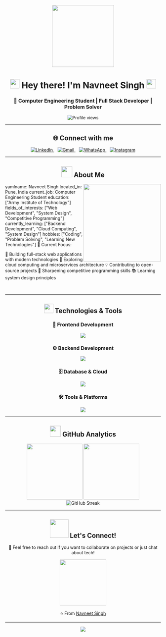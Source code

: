 <div align="center">
  <img height="200" src="https://media.giphy.com/media/qgQUggAC3Pfv687qPC/giphy.gif" />
  <h1>
    <img src="https://media.giphy.com/media/hvRJCLFzcasrR4ia7z/giphy.gif" width="30px"/> 
    Hey there! I'm Navneet Singh
    <img src="https://media.giphy.com/media/hvRJCLFzcasrR4ia7z/giphy.gif" width="30px"/>
  </h1>
  
  <h3>🚀 Computer Engineering Student | Full Stack Developer | Problem Solver</h3>
  
  <p>
    <img src="https://komarev.com/ghpvc/?username=navneet&label=Profile%20views&color=0e75b6&style=flat" alt="Profile views" />
  </p>
</div>

---

<div align="center">
  <h2>🌐 Connect with me</h2>
  
  <a href="https://www.linkedin.com/in/navneet-singh-452412289/">
    <img src="https://img.shields.io/badge/LinkedIn-0077B5?style=for-the-badge&logo=linkedin&logoColor=white" alt="LinkedIn" />
  </a>
  &nbsp;&nbsp;
  <a href="mailto:nsh12727@gmail.com">
    <img src="https://img.shields.io/badge/Gmail-EA4335?style=for-the-badge&logo=gmail&logoColor=white" alt="Gmail" />
  </a>
  &nbsp;&nbsp;
  <a href="https://wa.me/919456913823">
    <img src="https://img.shields.io/badge/WhatsApp-25D366?style=for-the-badge&logo=whatsapp&logoColor=white" alt="WhatsApp" />
  </a>
  &nbsp;&nbsp;
  <a href="https://www.instagram.com/x.navneet_19/">
    <img src="https://img.shields.io/badge/Instagram-E4405F?style=for-the-badge&logo=instagram&logoColor=white" alt="Instagram" />
  </a>
</div>

---

<div align="center">
  <h2>
    <img src="https://media.giphy.com/media/iY8CRBdQXODJSCERIr/giphy.gif" width="35px">
    About Me
  </h2>
</div>
<img align="right" height="250" src="https://media.giphy.com/media/SWoSkN6DxTszqIKEqv/giphy.gif" />
<div align="left">
yamlname: Navneet Singh
located_in: Pune, India
current_job: Computer Engineering Student
education: ["Army Institute of Technology"]
fields_of_interests: ["Web Development", "System Design", "Competitive Programming"]
currently_learning: ["Backend Development", "Cloud Computing", "System Design"]
hobbies: ["Coding", "Problem Solving", "Learning New Technologies"]
🎯 Current Focus:

🔭 Building full-stack web applications with modern technologies
🌱 Exploring cloud computing and microservices architecture
💡 Contributing to open-source projects
🧠 Sharpening competitive programming skills
📚 Learning system design principles

</div>
<br clear="both"/>

---

<div align="center">
  <h2>
    <img src="https://media.giphy.com/media/WUlplcMpOCEmTGBtBW/giphy.gif" width="30"> 
    Technologies & Tools
  </h2>
</div>

<div align="center">

### 🎨 Frontend Development
<img src="https://skillicons.dev/icons?i=html,css,js,ts,react,nextjs,vite" />

### ⚙️ Backend Development
<img src="https://skillicons.dev/icons?i=nodejs,python,flask,cpp" />

### 🗄️ Database & Cloud
<img src="https://skillicons.dev/icons?i=mongodb,postgresql,mysql,docker" />

### 🛠️ Tools & Platforms
<img src="https://skillicons.dev/icons?i=git,github,linux,ubuntu,vscode" />

</div>

---

<div align="center">
  <h2>
    <img src="https://media.giphy.com/media/iY8CRBdQXODJSCERIr/giphy.gif" width="35px">
    GitHub Analytics
  </h2>
</div>

<div align="center">
  <img height="180em" src="https://github-readme-stats.vercel.app/api?username=NA-VNEET&show_icons=true&theme=tokyonight&include_all_commits=true&count_private=true"/>
  <img height="180em" src="https://github-readme-stats.vercel.app/api/top-langs/?username=NA-VNEET&layout=compact&langs_count=7&theme=tokyonight"/>
</div>

<div align="center">
  <img src="https://github-readme-streak-stats.herokuapp.com/?user=NA-VNEET&theme=tokyonight" alt="GitHub Streak" />
</div>

---

<div align="center">
  <h2>
    <img src="https://media.giphy.com/media/LnQjpWaON8nhr21vNW/giphy.gif" width="60">
    Let's Connect!
  </h2>
  
  <p>💬 Feel free to reach out if you want to collaborate on projects or just chat about tech!</p>
  
  <img src="https://media.giphy.com/media/v1.Y2lkPTc5MGI3NjExNWlodTl3ZWoxcnBwamJuenVubW1zdnBvNHdleTN4Y2E3YzFiMzJhbiZlcD12MV9pbnRlcm5hbF9naWZfYnlfaWQmY3Q9Zw/du3J3cXyzhj75IOgvA/giphy.gif" width="150">
  
  <p>⭐ From <a href="https://github.com/navneet">Navneet Singh</a></p>
</div>

---

<div align="center">
  <img src="https://capsule-render.vercel.app/api?type=waving&color=gradient&height=100&section=footer"/>
</div>
